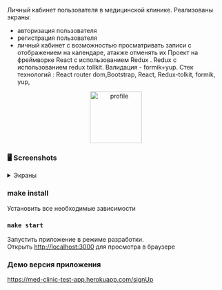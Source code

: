 Личный кабинет пользователя в медицинской клинике. Реализованы экраны:
- авторизация пользователя
- регистрация пользователя
- личный кабинет с возможностью просматривать записи с отображением на календаре, атакже отменять их
Проект на фреймворке React с иcпользованием Redux . Redux с использованием redux tollkit. Валидация - formik+yup. Стек технологий : React router dom,Bootstrap, React, Redux-tolkit, formik, yup,

<p align="center">
    <img src="https://user-images.githubusercontent.com/57991929/97564135-2a29da80-19f5-11eb-8cea-debdac243472.png" width="120" title="profile">
  <br>
</p>


### 🖥 Screenshots

<details>
 <summary>Экраны</summary>
    <img src="https://user-images.githubusercontent.com/57991929/97564213-4594e580-19f5-11eb-8394-d4d402b128fc.png" width="120" title="profile">
    <img src="https://user-images.githubusercontent.com/57991929/97564263-59d8e280-19f5-11eb-9381-369de0e54a16.png" width="120" title="auth">
    <img src="https://user-images.githubusercontent.com/57991929/97564312-72e19380-19f5-11eb-8e17-7f1bf10c9ae7.png" width="120" title="registration">
</details>

###  make install
Установить все необходимые зависимости
### `make start`
Запустить приложение в режиме разработки.<br />
Открыть [http://localhost:3000](http://localhost:3000) для просмотра в браузере

### Демо версия приложения
https://med-clinic-test-app.herokuapp.com/signUp

